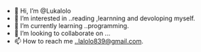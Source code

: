 - 👋 Hi, I’m @Lukalolo
- 👀 I’m interested in ..reading ,learnning and devoloping myself.
- 🌱 I’m currently learning ..programming.
- 💞️ I’m looking to collaborate on ...
- 📫 How to reach me ..lalolo839@gmail.com.

<!---
Lukalolo/Lukalolo is a ✨ special ✨ repository because its `README.md` (this file) appears on your GitHub profile.
You can click the Preview link to take a look at your changes.
--->
